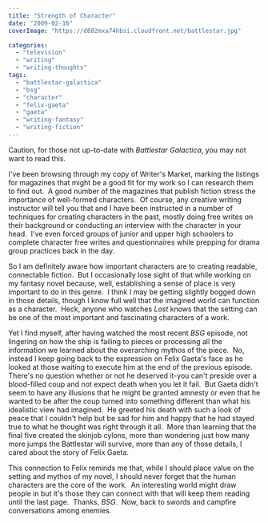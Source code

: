 ```yaml
---
title: "Strength of Character"
date: "2009-02-16"
coverImage: "https://d602mxa74hbsi.cloudfront.net/battlestar.jpg"

categories: 
  - "television"
  - "writing"
  - "writing-thoughts"
tags: 
  - "battlestar-galactica"
  - "bsg"
  - "character"
  - "felix-gaeta"
  - "gaeta"
  - "writing-fantasy"
  - "writing-fiction"
---
```


Caution, for those not up-to-date with _Battlestar Galactica_, you may not want to read this.

I've been browsing through my copy of Writer's Market, marking the listings for magazines that might be a good fit for my work so I can research them to find out.  A good number of the magazines that publish fiction stress the importance of well-formed characters.  Of course, any creative writing instructor will tell you that and I have been instructed in a number of techniques for creating characters in the past, mostly doing free writes on their background or conducting an interview with the character in your head.  I've even forced groups of junior and upper high schoolers to complete character free writes and questionnaires while prepping for drama group practices back in the day.

<!--more-->

So I am definitely aware how important characters are to creating readable, connectable fiction.  But I occasionally lose sight of that while working on my fantasy novel because, well, establishing a sense of place is very important to do in this genre.  I think I may be getting slightly bogged down in those details, though I know full well that the imagined world can function as a character.  Heck, anyone who watches _Lost_ knows that the setting can be one of the most important and fascinating characters of a work.

Yet I find myself, after having watched the most recent _BSG_ episode, not lingering on how the ship is failing to pieces or processing all the information we learned about the overarching mythos of the piece.  No, instead I keep going back to the expression on Felix Gaeta's face as he looked at those waiting to execute him at the end of the previous episode.  There's no question whether or not he deserved it-you can't preside over a blood-filled coup and not expect death when you let it fail.  But Gaeta didn't seem to have any illusions that he might be granted amnesty or even that he wanted to be after the coup turned into something different than what his idealistic view had imagined.  He greeted his death with such a look of peace that I couldn't help but be sad for him and happy that he had stayed true to what he thought was right through it all.  More than learning that the final five created the skinjob cylons, more than wondering just how many more jumps the Battlestar will survive, more than any of those details, I cared about the story of Felix Gaeta.

This connection to Felix reminds me that, while I should place value on the setting and mythos of my novel, I should never forget that the human characters are the core of the work.  An interesting world might draw people in but it's those they can connect with that will keep them reading until the last page.  Thanks, _BSG_.  Now, back to swords and campfire conversations among enemies.
